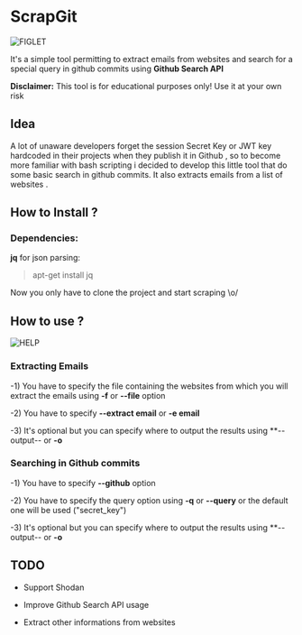 # ScrapGit #
![FIGLET](https://imgur.com/p6UNh64.png)

It's a simple tool permitting to extract emails from websites and search for a special query in github commits using **Github Search API**

**Disclaimer:** This tool is for educational purposes only! Use it at your own risk

## Idea ##

A lot of unaware developers forget the session Secret Key or JWT key hardcoded in their projects when they publish it in Github , so to become more familiar with bash scripting
i decided to develop this little tool that do some basic search in github commits. It also extracts emails from a list of websites .

## How to Install ? ##

### Dependencies: ###

**jq** for json parsing:

> apt-get install jq

Now you only have to clone the project and start scraping \o/

## How to use ? ##

![HELP](https://imgur.com/tkSi3Nb.png)

### Extracting Emails ###

-1) You have to specify the file containing the websites from which you will extract the emails using **-f** or **--file** option

-2) You have to specify **--extract email** or **-e email**

-3) It's optional but you can specify where to output the results using **--output-- or **-o**

### Searching in Github commits ###

-1) You have to specify **--github** option 

-2) You have to specify the query option using **-q** or **--query** or the default one will be used ("secret_key")

-3) It's optional but you can specify where to output the results using **--output-- or **-o**

## TODO ##

+ Support Shodan

+ Improve Github Search API usage

+ Extract other informations from websites

